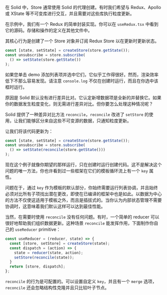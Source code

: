 在 Solid 中，Store 通常使用 Solid 的代理创建。有时我们希望与 Redux、Apollo 或 XState 等不可变库进行交互，并且需要对这些库执行粒度更新。

在示例中，我们有一个 Redux 的简单封装实现。你可以在 `useRedux.tsx` 中看到它的源码。存储和操作的定义在其他文件中。

其核心行为是创建了一个 Store 对象并订阅 Redux Store 以在更新时更新状态。

```js
const [state, setState] = createStore(store.getState());
const unsubscribe = store.subscribe(
  () => setState(store.getState())
);
```

如果您单击 demo 添加列表项并选中它们，它似乎工作得很好。然而，渲染效率低下不那么容易发现。请注意 `console.log` 不仅在创建时运行，而且在你选中该框时运行。

原因是 Solid 默认没有进行差异比对。它认定新增数据项是全新的并替换它。如果你的数据发生粒度变化，则无需进行差异对比。但你要怎么处理这种情况呢？

Solid 提供了一种差异对比方法 `reconcile`，`reconcile` 改进了 `setStore` 的使用，让我们能够区分来自这些不可变源的数据，只通知粒度更新。

让我们将该代码更新为：

```js
const [state, setState] = createStore(store.getState());
const unsubscribe = store.subscribe(
  () => setState(reconcile(store.getState()))
);
```

现在这个例子就像你期望的那样运行，只在创建时运行创建代码。这不是解决这个问题的唯一方法，你也许看到过一些框架在它们的模板循环流上有一个 `key` 属性。

问题在于，通过 `key` 作为模板的默认部分，你始终需要运行列表协调，并且始终必须对比所有子项找出潜在更改，即使在已编译的框架中也是如此。以数据为中心的方法不仅使这适用于模板之外，而且是插拔式的。当你认为内部状态管理不需要协调时，这意味着我们默认这样可以达到最佳性能。

当然，在需要时使用 `reconcile` 没有任何问题。有时，一个简单的 reducer 可以很好地帮助我们组织数据更新。这种场景 `reconcile` 能发挥作用，下面制作你自己的 `useReducer` primitive：

```js
const useReducer = (reducer, state) => {
  const [store, setStore] = createStore(state);
  const dispatch = (action) => {
    state = reducer(state, action);
    setStore(reconcile(state));
  }
  return [store, dispatch];
};
```

`reconcile` 的行为是可配置的。可以设置自定义 `key`，并且有一个 `merge` 选项，`reconcile` 还会忽略结构性克隆并且只比较叶子节点。
